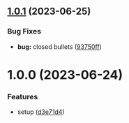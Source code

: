 ## [1.0.1](https://github.com/YU000jp/logseq-plugin-bullet-point-style/compare/v1.0.0...v1.0.1) (2023-06-25)


### Bug Fixes

* **bug:** closed bullets ([93750ff](https://github.com/YU000jp/logseq-plugin-bullet-point-style/commit/93750ff43c22eea84dd6a9b592490cde280b3af2))

# 1.0.0 (2023-06-24)


### Features

* setup ([d3e71d4](https://github.com/YU000jp/logseq-plugin-bullet-point-style/commit/d3e71d46a047f8ecc573c3097b2cedb1ae999a35))
